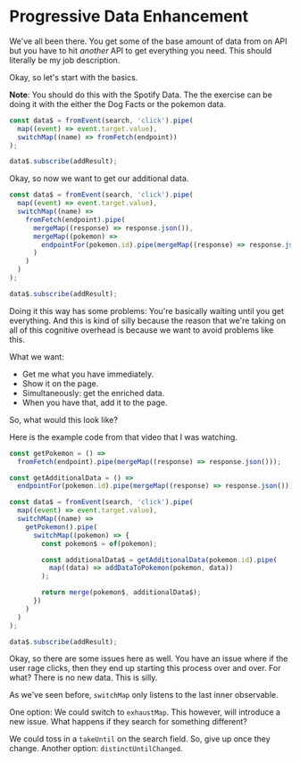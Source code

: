 # Progressive Data Enhancement

We've all been there. You get some of the base amount of data from on API but you have to hit _another_ API to get everything you need. This should literally be my job description.

Okay, so let's start with the basics.

**Note**: You should do this with the Spotify Data. The the exercise can be doing it with the either the Dog Facts or the pokemon data.

```js
const data$ = fromEvent(search, 'click').pipe(
  map((event) => event.target.value),
  switchMap((name) => fromFetch(endpoint))
);

data$.subscribe(addResult);
```

Okay, so now we want to get our additional data.

```js
const data$ = fromEvent(search, 'click').pipe(
  map((event) => event.target.value),
  switchMap((name) =>
    fromFetch(endpoint).pipe(
      mergeMap((response) => response.json()),
      mergeMap((pokemon) =>
        endpointFor(pokemon.id).pipe(mergeMap((response) => response.json()))
      )
    )
  )
);

data$.subscribe(addResult);
```

Doing it this way has some problems: You're basically waiting until you get everything. And this is kind of silly because the reason that we're taking on all of this cognitive overhead is because we want to avoid problems like this.

What we want:

- Get me what you have immediately.
- Show it on the page.
- Simultaneously: get the enriched data.
- When you have that, add it to the page.

So, what would this look like?

Here is the example code from that video that I was watching.

```js
const getPokemon = () =>
  fromFetch(endpoint).pipe(mergeMap((response) => response.json()));

const getAdditionalData = () =>
  endpointFor(pokemon.id).pipe(mergeMap((response) => response.json()));

const data$ = fromEvent(search, 'click').pipe(
  map((event) => event.target.value),
  switchMap((name) =>
    getPokemon().pipe(
      switchMap((pokemon) => {
        const pokemon$ = of(pokemon);

        const additionalData$ = getAdditionalData(pokemon.id).pipe(
          map((data) => addDataToPokemon(pokemon, data))
        );

        return merge(pokemon$, additionalData$);
      })
    )
  )
);

data$.subscribe(addResult);
```

Okay, so there are some issues here as well. You have an issue where if the user rage clicks, then they end up starting this process over and over. For what? There is no new data. This is silly.

As we've seen before, `switchMap` only listens to the last inner observable.

One option: We could switch to `exhaustMap`. This however, will introduce a new issue. What happens if they search for something different?

We could toss in a `takeUntil` on the search field. So, give up once they change. Another option: `distinctUntilChanged`.
